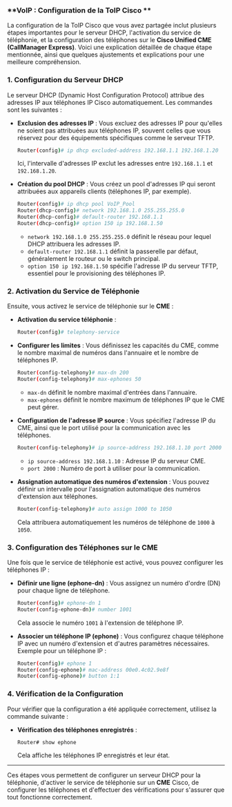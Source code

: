 ### **VoIP : Configuration de la ToIP Cisco **  

La configuration de la ToIP Cisco que vous avez partagée inclut plusieurs étapes importantes pour le serveur DHCP, l'activation du service de téléphonie, et la configuration des téléphones sur le **Cisco Unified CME (CallManager Express)**. Voici une explication détaillée de chaque étape mentionnée, ainsi que quelques ajustements et explications pour une meilleure compréhension.

### 1. **Configuration du Serveur DHCP**
Le serveur DHCP (Dynamic Host Configuration Protocol) attribue des adresses IP aux téléphones IP Cisco automatiquement. Les commandes sont les suivantes :

- **Exclusion des adresses IP** : Vous excluez des adresses IP pour qu'elles ne soient pas attribuées aux téléphones IP, souvent celles que vous réservez pour des équipements spécifiques comme le serveur TFTP.
  ```bash
  Router(config)# ip dhcp excluded-address 192.168.1.1 192.168.1.20
  ```
  Ici, l'intervalle d'adresses IP exclut les adresses entre `192.168.1.1` et `192.168.1.20`.

- **Création du pool DHCP** : Vous créez un pool d'adresses IP qui seront attribuées aux appareils clients (téléphones IP, par exemple).
  ```bash
  Router(config)# ip dhcp pool VoIP_Pool
  Router(dhcp-config)# network 192.168.1.0 255.255.255.0
  Router(dhcp-config)# default-router 192.168.1.1
  Router(dhcp-config)# option 150 ip 192.168.1.50
  ```
  - `network 192.168.1.0 255.255.255.0` définit le réseau pour lequel DHCP attribuera les adresses IP.
  - `default-router 192.168.1.1` définit la passerelle par défaut, généralement le routeur ou le switch principal.
  - `option 150 ip 192.168.1.50` spécifie l'adresse IP du serveur TFTP, essentiel pour le provisioning des téléphones IP.

### 2. **Activation du Service de Téléphonie**
Ensuite, vous activez le service de téléphonie sur le **CME** :

- **Activation du service téléphonie** :
  ```bash
  Router(config)# telephony-service
  ```

- **Configurer les limites** : Vous définissez les capacités du CME, comme le nombre maximal de numéros dans l'annuaire et le nombre de téléphones IP.
  ```bash
  Router(config-telephony)# max-dn 200
  Router(config-telephony)# max-ephones 50
  ```
  - `max-dn` définit le nombre maximal d'entrées dans l'annuaire.
  - `max-ephones` définit le nombre maximum de téléphones IP que le CME peut gérer.

- **Configuration de l'adresse IP source** : Vous spécifiez l'adresse IP du CME, ainsi que le port utilisé pour la communication avec les téléphones.
  ```bash
  Router(config-telephony)# ip source-address 192.168.1.10 port 2000
  ```
  - `ip source-address 192.168.1.10` : Adresse IP du serveur CME.
  - `port 2000` : Numéro de port à utiliser pour la communication.

- **Assignation automatique des numéros d'extension** : Vous pouvez définir un intervalle pour l'assignation automatique des numéros d'extension aux téléphones.
  ```bash
  Router(config-telephony)# auto assign 1000 to 1050
  ```
  Cela attribuera automatiquement les numéros de téléphone de `1000` à `1050`.

### 3. **Configuration des Téléphones sur le CME**
Une fois que le service de téléphonie est activé, vous pouvez configurer les téléphones IP :

- **Définir une ligne (ephone-dn)** : Vous assignez un numéro d'ordre (DN) pour chaque ligne de téléphone.
  ```bash
  Router(config)# ephone-dn 1
  Router(config-ephone-dn)# number 1001
  ```
  Cela associe le numéro `1001` à l'extension de téléphone IP.

- **Associer un téléphone IP (ephone)** : Vous configurez chaque téléphone IP avec un numéro d'extension et d'autres paramètres nécessaires. Exemple pour un téléphone IP :
  ```bash
  Router(config)# ephone 1
  Router(config-ephone)# mac-address 00e0.4c02.9e8f
  Router(config-ephone)# button 1:1
  ```

### 4. **Vérification de la Configuration**
Pour vérifier que la configuration a été appliquée correctement, utilisez la commande suivante :

- **Vérification des téléphones enregistrés** :
  ```bash
  Router# show ephone
  ```
  Cela affiche les téléphones IP enregistrés et leur état.

---

Ces étapes vous permettent de configurer un serveur DHCP pour la téléphonie, d'activer le service de téléphonie sur un **CME** Cisco, de configurer les téléphones et d'effectuer des vérifications pour s'assurer que tout fonctionne correctement.
